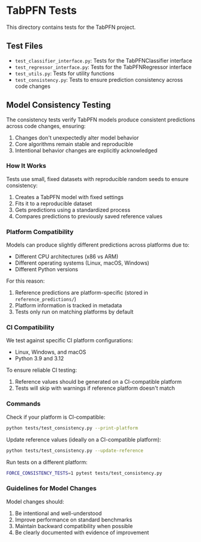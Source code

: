 # TabPFN Tests

This directory contains tests for the TabPFN project.

## Test Files

- `test_classifier_interface.py`: Tests for the TabPFNClassifier interface
- `test_regressor_interface.py`: Tests for the TabPFNRegressor interface 
- `test_utils.py`: Tests for utility functions
- `test_consistency.py`: Tests to ensure prediction consistency across code changes

## Model Consistency Testing

The consistency tests verify TabPFN models produce consistent predictions across code changes, ensuring:

1. Changes don't unexpectedly alter model behavior
2. Core algorithms remain stable and reproducible 
3. Intentional behavior changes are explicitly acknowledged

### How It Works

Tests use small, fixed datasets with reproducible random seeds to ensure consistency:

1. Creates a TabPFN model with fixed settings
2. Fits it to a reproducible dataset
3. Gets predictions using a standardized process
4. Compares predictions to previously saved reference values

### Platform Compatibility

Models can produce slightly different predictions across platforms due to:
- Different CPU architectures (x86 vs ARM)
- Different operating systems (Linux, macOS, Windows)
- Different Python versions

For this reason:
1. Reference predictions are platform-specific (stored in `reference_predictions/`)
2. Platform information is tracked in metadata
3. Tests only run on matching platforms by default

### CI Compatibility

We test against specific CI platform configurations:
- Linux, Windows, and macOS
- Python 3.9 and 3.12

To ensure reliable CI testing:
1. Reference values should be generated on a CI-compatible platform
2. Tests will skip with warnings if reference platform doesn't match

### Commands

Check if your platform is CI-compatible:
```bash
python tests/test_consistency.py --print-platform
```

Update reference values (ideally on a CI-compatible platform):
```bash
python tests/test_consistency.py --update-reference
```

Run tests on a different platform:
```bash
FORCE_CONSISTENCY_TESTS=1 pytest tests/test_consistency.py
```

### Guidelines for Model Changes

Model changes should:
1. Be intentional and well-understood
2. Improve performance on standard benchmarks
3. Maintain backward compatibility when possible
4. Be clearly documented with evidence of improvement